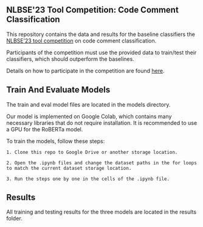 ## NLBSE'23 Tool Competition: Code Comment Classification

This repository contains the data and results for the baseline classifiers the [NLBSE’23 tool competition](https://nlbse2023.github.io/tools/) on code comment classification.

Participants of the competition must use the provided data to train/test their classifiers, which should outperform the baselines.

Details on how to participate in the competition are found [here](https://colab.research.google.com/drive/1cW8iUPY9rTjZdXnGYtJ4ARBSISyKieWt#scrollTo=7ITz0v7mv4jV).

## Train And Evaluate Models

The train and eval model files are located in the models directory.

Our model is implemented on Google Colab, which contains many necessary libraries that do not require installation. It is recommended to use a GPU for the RoBERTa model.

To train the models, follow these steps:

    1. Clone this repo to Google Drive or another storage location.

    2. Open the .ipynb files and change the dataset paths in the for loops to match the current dataset storage location.

    3. Run the steps one by one in the cells of the .ipynb file.

## Results

All training and testing results for the three models are located in the results folder.
